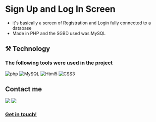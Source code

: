 # Sign Up and Log In Screen

- it's basically a screen of Registration and Login fully connected to a database
- Made in PHP and the SGBD used was MySQL



## ⚒️ Technology
### The following tools were used in the project

![php](https://img.shields.io/badge/-php-45b8d8?style=flat-square&logo=php&logoColor=white)
![MySQL](https://img.shields.io/badge/-MySQL-0D1117?style=flat-square&logo=mySQL&logoColor=white)
![Html5](https://img.shields.io/badge/-Html5-db7092?style=flat-square&logo=html5&logoColor=white)
![CSS3](https://img.shields.io/badge/-CSS3-549FDE?style=flat-square&logo=css3&logoColor=white)
  

## Contact me

<a href = "mailto:felipeflorianof@gmail.com"><img src="https://img.shields.io/badge/-Gmail-%23333?style=for-the-badge&logo=gmail&logoColor=white" target="_blank"></a> 
<a href="https://www.linkedin.com/in/felipeflorianofontes" target="_blank"><img src="https://img.shields.io/badge/-LinkedIn-%230077B5?style=for-the-badge&logo=linkedin&logoColor=white" target="_blank"></a> 


### [Get in touch! ](https://www.linkedin.com/in/felipeflorianofontes/)
